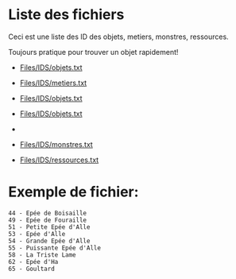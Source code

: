 # Liste des fichiers

Ceci est une liste des ID des objets, metiers, monstres, ressources.

Toujours pratique pour trouver un objet rapidement!

* <a href="Files/IDS/objets.txt" target="_blank">Files/IDS/objets.txt</a>
* <a href="Files/IDS/metiers.txt" target="_blank">Files/IDS/metiers.txt</a>
* <a href="Files/IDS/objets.txt" target="_blank">Files/IDS/objets.txt</a>
* <a href="Files/IDS/objets.txt" target="_blank">Files/IDS/objets.txt</a>

* [](/Files/IDS/metiers.txt "Metiers.txt")
* [Files/IDS/monstres.txt](/Files/IDS/monstres.txt "Monstres.txt")
* [Files/IDS/ressources.txt](/Files/IDS/ressources.txt "Ressources.txt")



# Exemple de fichier:

```
44 - Epée de Boisaille
49 - Epée de Fouraille
51 - Petite Epée d'Alle
53 - Epée d'Alle
54 - Grande Epée d'Alle
55 - Puissante Epée d'Alle
58 - La Triste Lame
62 - Epée d'Ha
65 - Goultard
```



